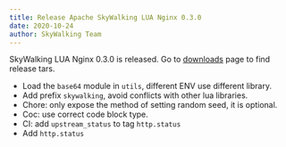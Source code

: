 ```yaml
---
title: Release Apache SkyWalking LUA Nginx 0.3.0
date: 2020-10-24
author: SkyWalking Team
---
```


SkyWalking LUA Nginx 0.3.0 is released. Go to [downloads](/downloads) page to find release tars.

- Load the `base64` module in `utils`, different ENV use different library.
- Add prefix `skywalking`, avoid conflicts with other lua libraries.
- Chore: only expose the method of setting random seed, it is optional.
- Coc: use correct code block type.
- CI: add `upstream_status` to tag `http.status`
- Add `http.status`

